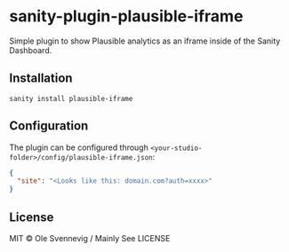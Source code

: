 # sanity-plugin-plausible-iframe

Simple plugin to show Plausible analytics as an iframe inside of the Sanity Dashboard.

## Installation

```
sanity install plausible-iframe
```

## Configuration

The plugin can be configured through `<your-studio-folder>/config/plausible-iframe.json`:

```json
{
  "site": "<Looks like this: domain.com?auth=xxxx>"
}
```

## License

MIT © Ole Svennevig / Mainly
See LICENSE